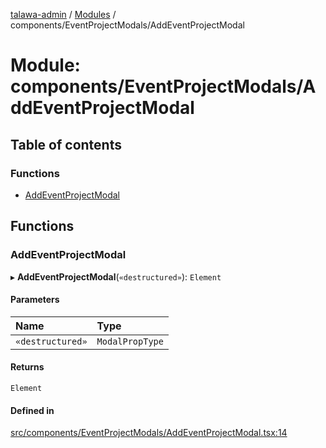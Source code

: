 [talawa-admin](../README.md) / [Modules](../modules.md) / components/EventProjectModals/AddEventProjectModal

# Module: components/EventProjectModals/AddEventProjectModal

## Table of contents

### Functions

- [AddEventProjectModal](components_EventProjectModals_AddEventProjectModal.md#addeventprojectmodal)

## Functions

### AddEventProjectModal

▸ **AddEventProjectModal**(`«destructured»`): `Element`

#### Parameters

| Name | Type |
| :------ | :------ |
| `«destructured»` | `ModalPropType` |

#### Returns

`Element`

#### Defined in

[src/components/EventProjectModals/AddEventProjectModal.tsx:14](https://github.com/chandel-aman/talawa-admin/blob/8321f36/src/components/EventProjectModals/AddEventProjectModal.tsx#L14)

